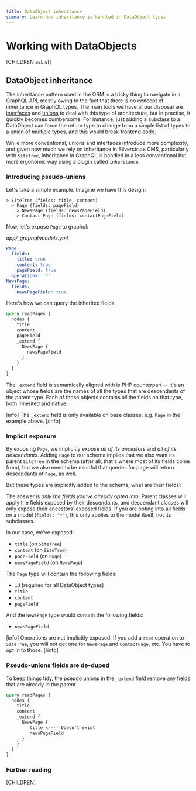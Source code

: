 ```yaml
---
title: DataObject inheritance
summary: Learn how inheritance is handled in DataObject types
---
```


# Working with DataObjects

[CHILDREN asList]

## DataObject inheritance

The inheritance pattern used in the ORM is a tricky thing to navigate in a GraphQL API, mostly owing
to the fact that there is no concept of inheritance in GraphQL types. The main tools we have at our
disposal are [interfaces](https://graphql.org/learn/schema/#interfaces) and [unions](https://graphql.org/learn/schema/#union-types) to deal with this type of architecture, but in practise, it quickly becomes cumbersome.
For instance, just adding a subclass to a DataObject can force the return type to change from a simple list
of types to a union of multiple types, and this would break frontend code.

While more conventional, unions and interfaces introduce more complexity, and given how much we rely
on inheritance in Silverstripe CMS, particularly with `SiteTree`, inheritance in GraphQL is handled in a less
conventional but more ergonomic way using a plugin called `inheritance`.

### Introducing pseudo-unions

Let's take a simple example. Imagine we have this design:

```
> SiteTree (fields: title, content)
  > Page (fields: pageField)
    > NewsPage (fields: newsPageField)
    > Contact Page (fields: contactPageField)
```

Now, let's expose `Page` to graphql:

*app/_graphql/models.yml*
```yaml
Page:
  fields:
    title: true
    content: true
    pageField: true
  operations: '*'
NewsPage:
  fields:
    newsPageField: true
```

Here's how we can query the inherited fields:

```graphql
query readPages {
  nodes {
    title
    content
    pageField
    _extend {
      NewsPage {
        newsPageField
      }
    }
  }
}
```

The `_extend` field is semantically aligned with is PHP counterpart -- it's an object whose fields are the
names of all the types that are descendants of the parent type. Each of those objects contains all the fields
on that type, both inherited and native.

[info]
The `_extend` field is only available on base classes, e.g. `Page` in the example above.
[/info]

### Implicit exposure

By exposing `Page`, we implicitly expose *all of its ancestors* and *all of its descendants*. Adding `Page`
to our schema implies that we also want its parent `SiteTree` in the schema (after all, that's where most of its fields
come from), but we also need to be mindful that queries for page will return descendants of `Page`, as well.

But these types are implicitly added to the schema, what are their fields?

The answer is *only the fields you've already opted into*. Parent classes will apply the fields exposed
by their descendants, and descendant classes will only expose their ancestors' exposed fields.
If you are opting into all fields on a model (`fields: "*"`), this only applies to the
model itself, not its subclasses.

In our case, we've exposed:

* `title` (on `SiteTree`)
* `content` (on `SiteTree`)
* `pageField` (on `Page`)
* `newsPageField` (on `NewsPage`)

The `Page` type will contain the following fields:

* `id` (required for all DataObject types)
* `title`
* `content`
* `pageField`

And the `NewsPage` type would contain the following fields:

* `newsPageField`

[info]
Operations are not implicitly exposed. If you add a `read` operation to `SiteTree`, you will not get one for
`NewsPage` and `ContactPage`, etc. You have to opt in to those.
[/info]

### Pseudo-unions fields are de-duped

To keep things tidy, the pseudo unions in the `_extend` field remove any fields that are already in 
the parent.

```graphql
query readPages {
  nodes {
    title
    content
    _extend {
      NewsPage {
         title <---- Doesn't exist
         newsPageField
      }
    }
  }
}
```


### Further reading

[CHILDREN]
